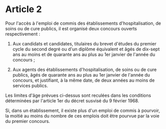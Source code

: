 # Article 2

Pour l'accès à l'emploi de commis des établissements d'hospitalisation, de soins ou de cure publics, il est organisé deux concours ouverts respectivement :

1) Aux candidats et candidates, titulaires du brevet d'études du premier cycle du second degré ou d'un diplôme équivalent et âgés de dix-sept ans au moins et de quarante ans au plus au 1er janvier de l'année du concours ;

2) Aux agents des établissements d'hospitalisation, de soins ou de cure publics, âgés de quarante ans au plus au 1er janvier de l'année du concours, et justifiant, à la même date, de deux années au moins de services publics.

Les limites d'âge prévues ci-dessus sont reculées dans les conditions déterminées par l'article 1er du décret susvisé du 9 février 1968.

Si, dans un établissement, il existe plus d'un emploi de commis à pourvoir, la moitié au moins du nombre de ces emplois doit être pourvue par la voie du premier concours.
